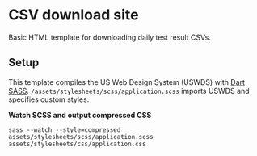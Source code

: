 # CSV download site

Basic HTML template for downloading daily test result CSVs.

## Setup

This template compiles the US Web Design System (USWDS) with [Dart SASS](https://sass-lang.com/). `/assets/stylesheets/scss/application.scss` imports USWDS and specifies custom styles.

**Watch SCSS and output compressed CSS**

```
sass --watch --style=compressed  assets/stylesheets/scss/application.scss assets/stylesheets/css/application.css
```
